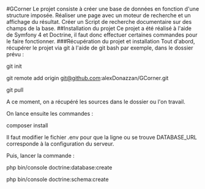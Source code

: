 #GCorner
Le projet consiste à créer une base de données
 en fonction d'une structure imposée.
Réaliser une page avec un moteur de recherche 
et un affichage du résultat.
Créer un Script de recherche documentaire sur des champs de la base.
##Installation du projet 
Ce projet a été réalisé à l'aide de Symfony 4 et Doctrine, 
il faut donc effectuer certaines commandes pour le faire fonctionner.
###Récupération du projet et installation
Tout d'abord, récupérer le projet via git à l'aide de git bash 
par exemple, dans le dossier prévu :

git init

git remote add origin git@github.com:alexDonazzan/GCorner.git

git pull

A ce moment, on a récupéré les sources dans le dossier 
ou l'on travail.

On lance ensuite les commandes :

composer install 

Il faut modifier le fichier .env pour que la ligne ou se trouve 
DATABASE_URL corresponde à la configuration du serveur.
 
 Puis, lancer la commande :
 
 php bin/console doctrine:database:create
 
 php bin/console doctrine:schema:create
 
  